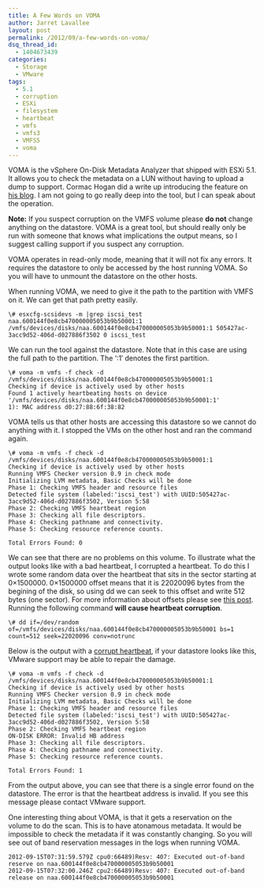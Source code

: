 ```yaml
---
title: A Few Words on VOMA
author: Jarret Lavallee
layout: post
permalink: /2012/09/a-few-words-on-voma/
dsq_thread_id:
  - 1404673439
categories:
  - Storage
  - VMware
tags:
  - 5.1
  - corruption
  - ESXi
  - filesystem
  - heartbeat
  - vmfs
  - vmfs3
  - VMFS5
  - voma
---
```

VOMA is the vSphere On-Disk Metadata Analyzer that shipped with ESXi 5.1. It allows you to check the metadata on a LUN without having to upload a dump to support. Cormac Hogan did a write up introducing the feature on <a href="http://cormachogan.com/2012/09/04/vsphere-5-1-storage-enhancements-part-1-vmfs-5/" onclick="javascript:_gaq.push(['_trackEvent','outbound-article','http://cormachogan.com/2012/09/04/vsphere-5-1-storage-enhancements-part-1-vmfs-5/']);" target="_blank" class="broken_link">his blog</a>. I am not going to go really deep into the tool, but I can speak about the operation.

**Note:** If you suspect corruption on the VMFS volume please **do not** change anything on the datastore. VOMA is a great tool, but should really only be run with someone that knows what implications the output means, so I suggest calling support if you suspect any corruption.

VOMA operates in read-only mode, meaning that it will not fix any errors. It requires the datastore to only be accessed by the host running VOMA. So you will have to unmount the datastore on the other hosts.

When running VOMA, we need to give it the path to the partition with VMFS on it. We can get that path pretty easily.

	  
	\# esxcfg-scsidevs -m |grep iscsi_test  
	naa.600144f0e8cb470000005053b9b50001:1 /vmfs/devices/disks/naa.600144f0e8cb470000005053b9b50001:1 505427ac-3acc9d52-406d-d027886f3502 0 iscsi_test  
	

We can run the tool against the datastore. Note that in this case are using the full path to the partition. The &#8216;:1&#8242; denotes the first partition.

	  
	\# voma -m vmfs -f check -d /vmfs/devices/disks/naa.600144f0e8cb470000005053b9b50001:1  
	Checking if device is actively used by other hosts  
	Found 1 actively heartbeating hosts on device '/vmfs/devices/disks/naa.600144f0e8cb470000005053b9b50001:1'  
	1): MAC address d0:27:88:6f:38:82  
	

VOMA tells us that other hosts are accessing this datastore so we cannot do anything with it. I stopped the VMs on the other host and ran the command again.

	  
	\# voma -m vmfs -f check -d /vmfs/devices/disks/naa.600144f0e8cb470000005053b9b50001:1  
	Checking if device is actively used by other hosts  
	Running VMFS Checker version 0.9 in check mode  
	Initializing LVM metadata, Basic Checks will be done  
	Phase 1: Checking VMFS header and resource files  
	Detected file system (labeled:'iscsi_test') with UUID:505427ac-3acc9d52-406d-d027886f3502, Version 5:58  
	Phase 2: Checking VMFS heartbeat region  
	Phase 3: Checking all file descriptors.  
	Phase 4: Checking pathname and connectivity.  
	Phase 5: Checking resource reference counts.
	
	Total Errors Found: 0  
	

We can see that there are no problems on this volume. To illustrate what the output looks like with a bad heartbeat, I corrupted a heartbeat. To do this I wrote some random data over the heartbeat that sits in the sector starting at 0&#215;1500000. 0&#215;1500000 offset means that it is 22020096 bytes from the begining of the disk, so using dd we can seek to this offset and write 512 bytes (one sector). For more information about offsets please see <a href="http://virtuallyhyper.com/2012/09/recreating-vmfs-partitions-using-hexdump" onclick="javascript:_gaq.push(['_trackEvent','outbound-article','http://virtuallyhyper.com/2012/09/recreating-vmfs-partitions-using-hexdump']);" target="_blank">this post</a>. Running the following command **will cause heartbeat corruption**. 

	  
	\# dd if=/dev/random of=/vmfs/devices/disks/naa.600144f0e8cb470000005053b9b50001 bs=1 count=512 seek=22020096 conv=notrunc  
	

Below is the output with a <a href="http://kb.vmware.com/kb/1020645" onclick="javascript:_gaq.push(['_trackEvent','outbound-article','http://kb.vmware.com/kb/1020645']);" target="_blank">corrupt heartbeat</a>, if your datastore looks like this, VMware support may be able to repair the damage.

	  
	\# voma -m vmfs -f check -d /vmfs/devices/disks/naa.600144f0e8cb470000005053b9b50001:1  
	Checking if device is actively used by other hosts  
	Running VMFS Checker version 0.9 in check mode  
	Initializing LVM metadata, Basic Checks will be done  
	Phase 1: Checking VMFS header and resource files  
	Detected file system (labeled:'iscsi_test') with UUID:505427ac-3acc9d52-406d-d027886f3502, Version 5:58  
	Phase 2: Checking VMFS heartbeat region  
	ON-DISK ERROR: Invalid HB address  
	Phase 3: Checking all file descriptors.  
	Phase 4: Checking pathname and connectivity.  
	Phase 5: Checking resource reference counts.
	
	Total Errors Found: 1  
	

From the output above, you can see that there is a single error found on the datastore. The error is that the heartbeat address is invalid. If you see this message please contact VMware support.

One interesting thing about VOMA, is that it gets a reservation on the volume to do the scan. This is to have atonamous metadata. It would be impossible to check the metadata if it was constantly changing. So you will see out of band reservation messages in the logs when running VOMA.

	  
	2012-09-15T07:31:59.579Z cpu0:66489)Resv: 407: Executed out-of-band reserve on naa.600144f0e8cb470000005053b9b50001  
	2012-09-15T07:32:00.246Z cpu2:66489)Resv: 407: Executed out-of-band release on naa.600144f0e8cb470000005053b9b50001  
	

